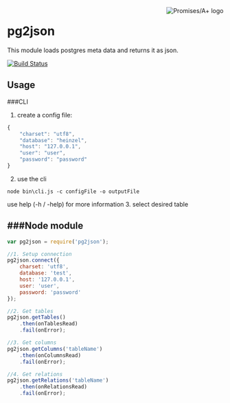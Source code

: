 <a href="http://promises-aplus.github.com/promises-spec">
    <img src="http://promises-aplus.github.com/promises-spec/assets/logo-small.png"
         align="right" valign="top" alt="Promises/A+ logo" />
</a>

pg2json
=======
This module loads postgres meta data and returns it as json.

[![Build Status](https://travis-ci.org/heinzelmannchen/pg2json.png?branch=master)](https://travis-ci.org/heinzelmannchen/heinzelmannchen-template)

Usage
-----

###CLI

1. create a config file:
```javascript
{
    "charset": "utf8",
    "database": "heinzel",
    "host": "127.0.0.1",
    "user": "user",
    "password": "password"
}
```
2. use the cli
```
node bin\cli.js -c configFile -o outputFile
```
use help (-h / -help) for more information
3. select desired table

###Node module
----------
```javascript
var pg2json = require('pg2json');

//1. Setup connection
pg2json.connect({
    charset: 'utf8',
    database: 'test',
    host: '127.0.0.1',
    user: 'user',
    password: 'password'
});

//2. Get tables
pg2json.getTables()
    .then(onTablesRead)
    .fail(onError);

//3. Get columns
pg2json.getColumns('tableName')
    .then(onColumnsRead)
    .fail(onError);

//4. Get relations
pg2json.getRelations('tableName')
    .then(onRelationsRead)
    .fail(onError);
```
